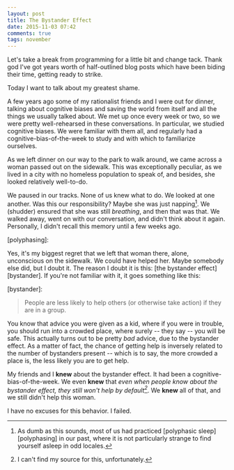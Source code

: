 ```yaml
---
layout: post
title: The Bystander Effect
date: 2015-11-03 07:42
comments: true
tags: november
---
```


Let's take a break from programming for a little bit and change tack. Thank god
I've got years worth of half-outlined blog posts which have been biding their
time, getting ready to strike.

Today I want to talk about my greatest shame.

A few years ago some of my rationalist friends and I were out for dinner,
talking about cognitive biases and saving the world from itself and all the
things we usually talked about. We met up once every week or two, so we were
pretty well-rehearsed in these conversations. In particular, we studied
cognitive biases. We were familiar with them all, and regularly had a
cognitive-bias-of-the-week to study and with which to familiarize ourselves.

As we left dinner on our way to the park to walk around, we came across a woman
passed out on the sidewalk. This was exceptionally peculiar, as we lived in a
city with no homeless population to speak of, and besides, she looked relatively
well-to-do.

We paused in our tracks. None of us knew what to do. We looked at one another.
Was this our responsibility? Maybe she was just napping[^1]. We (shudder)
ensured that she was still *breathing*, and then that was that. We walked away,
went on with our conversation, and didn't think about it again. Personally, I
didn't recall this memory until a few weeks ago.

[polyphasing]:

[^1]: As dumb as this sounds, most of us had practiced [polyphasic
sleep][polyphasing] in our past, where it is not particularly strange to find
yourself asleep in odd locales.

Yes, it's my biggest regret that we left that woman there, alone, unconscious on
the sidewalk. We could have helped her. Maybe somebody else did, but I doubt it.
The reason I doubt it is this: [the bystander effect][bystander]. If you're not
familiar with it, it goes something like this:

[bystander]:

> People are less likely to help others (or otherwise take action) if they are
> in a group.

You know that advice you were given as a kid, where if you were in trouble, you
should run into a crowded place, where surely -- they say -- you will be safe.
This actually turns out to be pretty *bad* advice, due to the bystander effect.
As a matter of fact, the chance of getting help is inversely related to the
number of bystanders present -- which is to say, the more crowded a place is,
the less likely you are to get help.

My friends and I **knew** about the bystander effect. It had been a
cognitive-bias-of-the-week. We even **knew** that *even when people know about
the bystander effect, they still won't help by default[^2]*. We **knew** all of
that, and we still didn't help this woman.

[^2]: I can't find my source for this, unfortunately.

I have no excuses for this behavior. I failed.


